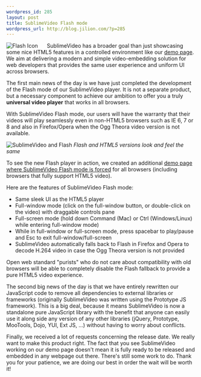 ```yaml
--- 
wordpress_id: 285
layout: post
title: SublimeVideo Flash mode
wordpress_url: http://blog.jilion.com/?p=285
---
```

<img style="float: left;margin: 0 24px 0 0" src="http://blog.jilion.com/uploads/2010/04/flash.png" alt="Flash Icon" /> SublimeVideo has a broader goal than just showcasing some nice HTML5 features in a controlled environment like our <a href="http://jilion.com/sublime/video">demo page</a>. We aim at delivering a modern and simple video-embedding solution for web developers that provides the same user experience and uniform UI across browsers.

The first main news of the day is we have just completed the development of the Flash mode of our SublimeVideo player.  It is not a separate product, but a necessary component to achieve our ambition to offer you a truly <strong>universal video player</strong> that works in all browsers.

With SublimeVideo Flash mode, our users will have the warranty that their videos will play seamlessly even in non-HTML5 browsers such as IE 6, 7 or 8 and also in Firefox/Opera when the Ogg Theora video version is not available.

<img class="no_rounded" src="http://blog.jilion.com/uploads/2010/04/sublimevideo_and_flash.png" alt="SublimeVideo and Flash" />
<em class="caption">Flash and HTML5 versions look and feel the same</em>

To see the new Flash player in action, we created an additional <a href="http://jilion.com/sublime/video/flash">demo page where SublimeVideo Flash mode is forced</a> for all browsers (including browsers that fully support HTML5 video).

Here are the features of SublimeVideo Flash mode:
<ul>
	<li>Same sleek UI as the HTML5 player</li>
	<li>Full-window mode (click on the full-window button, or double-click on the video) with draggable controls pane</li>
	<li>Full-screen mode (hold down Command (Mac) or Ctrl (Windows/Linux) while entering full-window mode)</li>
	<li>While in full-window or full-screen mode, press spacebar to play/pause and Esc to exit full-window/full-screen</li>
	<li>SublimeVideo automatically falls back to Flash in Firefox and Opera to decode H.264 video in case the Ogg Theora version is not provided</li>
</ul>
Open web standard "purists" who do not care about compatibility with old browsers will be able to completely disable the Flash fallback to provide a pure HTML5 video experience.

The second big news of the day is that we have entirely rewritten our JavaScript code to remove all dependencies to external libraries or frameworks (originally SublimeVideo was written using the Prototype JS framework). This is a big deal, because it means SublimeVideo is now a standalone pure JavaScript library with the benefit that anyone can easily use it along side any version of any other libraries (jQuery, Prototype, MooTools, Dojo, YUI, Ext JS, ...) without having to worry about conflicts.

Finally, we received a lot of requests concerning the release date. We really want to make this product right. The fact that you see SublimeVideo working on our demo page doesn't mean it is fully ready to be released and embedded in any webpage out there. There's still some work to do. Thank you for your patience, we are doing our best in order the wait will be worth it!
